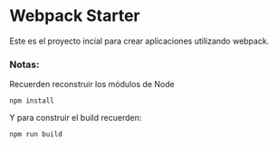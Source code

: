 # Webpack Starter

Este es el proyecto incial para crear aplicaciones utilizando webpack.

### Notas:
Recuerden reconstruir los módulos de Node
```
npm install
```

Y para construir el build recuerden:
```
npm run build
```
